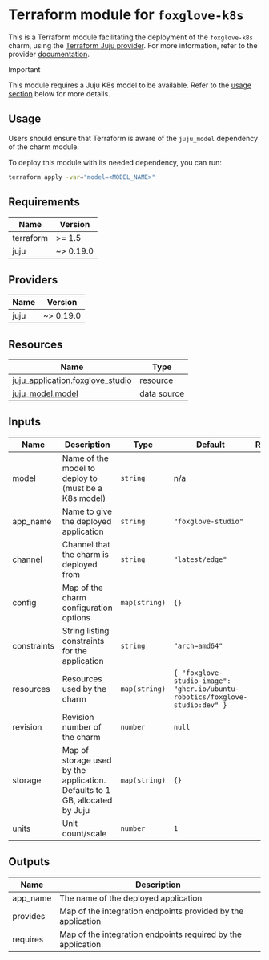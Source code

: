 # Terraform module for `foxglove-k8s`

This is a Terraform module facilitating the deployment of the `foxglove-k8s` charm,
using the [Terraform Juju provider](https://github.com/juju/terraform-provider-juju/).
For more information,
refer to the provider [documentation](https://registry.terraform.io/providers/juju/juju/latest/docs).

> [!IMPORTANT]
> This module requires a Juju K8s model to be available.
> Refer to the [usage section](#usage) below for more details.

## Usage

Users should ensure that Terraform is aware of the `juju_model` dependency of the charm module.

To deploy this module with its needed dependency, you can run:

```bash
terraform apply -var="model=<MODEL_NAME>"
```

<!-- BEGIN_TF_DOCS -->
## Requirements

| Name | Version |
|------|---------|
| terraform | >= 1.5 |
| juju | ~> 0.19.0 |

## Providers

| Name | Version |
|------|---------|
| juju | ~> 0.19.0 |

## Resources

| Name | Type |
|------|------|
| [juju_application.foxglove_studio](https://registry.terraform.io/providers/juju/juju/latest/docs/resources/application) | resource |
| [juju_model.model](https://registry.terraform.io/providers/juju/juju/latest/docs/data-sources/model) | data source |

## Inputs

| Name | Description | Type | Default | Required |
|------|-------------|------|---------|:--------:|
| model | Name of the model to deploy to (must be a K8s model) | `string` | n/a | yes |
| app\_name | Name to give the deployed application | `string` | `"foxglove-studio"` | no |
| channel | Channel that the charm is deployed from | `string` | `"latest/edge"` | no |
| config | Map of the charm configuration options | `map(string)` | `{}` | no |
| constraints | String listing constraints for the application | `string` | `"arch=amd64"` | no |
| resources | Resources used by the charm | `map(string)` | ```{ "foxglove-studio-image": "ghcr.io/ubuntu-robotics/foxglove-studio:dev" }``` | no |
| revision | Revision number of the charm | `number` | `null` | no |
| storage | Map of storage used by the application. Defaults to 1 GB, allocated by Juju | `map(string)` | `{}` | no |
| units | Unit count/scale | `number` | `1` | no |

## Outputs

| Name | Description |
|------|-------------|
| app\_name | The name of the deployed application |
| provides | Map of the integration endpoints provided by the application |
| requires | Map of the integration endpoints required by the application |
<!-- END_TF_DOCS -->
